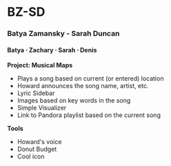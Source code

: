 BZ-SD
=====

<h3>Batya Zamansky - Sarah Duncan</h3>
<h4>Batya &sdot; Zachary &sdot; Sarah &sdot; Denis</h4>

**Project: Musical Maps**
* Plays a song based on current (or entered) location
* Howard announces the song name, artist, etc.
* Lyric Sidebar
* Images based on key words in the song
* Simple Visualizer
* Link to Pandora playlist based on the current song

**Tools**
* Howard's voice
* Donut Budget
* Cool icon
